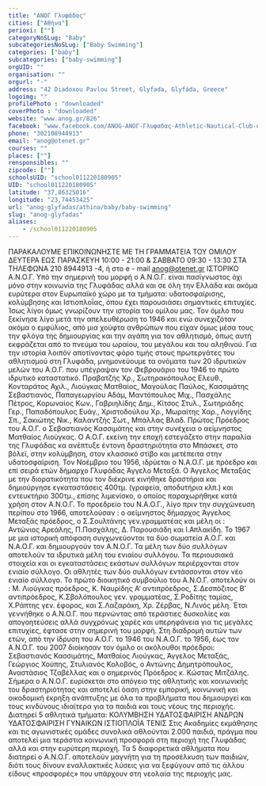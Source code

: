 ```yaml
---
title: "ΑΝΟΓ Γλυφάδας"
cities: ["Αθήνα"]
perioxi: [""]
categoryNoSLug: "Baby"
subcategoriesNoSLug: ["Baby Swimming"]
categories: ["baby"]
subcategories: ["baby-swimming"]
orgUID: ""
organisation: ""
orgurl: "-"
address: "42 Diadoxou Pavlou Street, Glyfada, Glyfáda, Greece"
logoimg: ""
profilePhoto : "downloaded"
coverPhoto : "downloaded"
website: "www.anog.gr/826"
facebook: "www.facebook.com/ANOG-ΑΝΟΓ-Γλυφαδας-Athletic-Nautical-Club-of-Glyfada-173774369415867/"
phone: "302108944913"
email: "anog@otenet.gr"
courses: ""
places: [""]
rensponsibles: ""
zipcode: [""]
schoolsUID: "school011220180905"
UID: "school011220180905"
latitude: "37,86325016"
longitude: "23,74453425"
url: "anog-glyfadas/athina/baby/baby-swimming"
slug: "anog-glyfadas"
aliases:
    - /school011220180905
---
```





ΠΑΡΑΚΑΛΟΥΜΕ ΕΠΙΚΟΙΝΩΝΗΣΤΕ ΜΕ ΤΗ ΓΡΑΜΜΑΤΕΙΑ ΤΟΥ ΟΜΙΛΟΥ ΔΕΥΤΕΡΑ ΕΩΣ ΠΑΡΑΣΚΕΥΗ 10:00 - 21:00 &amp; ΣΑΒΒΑΤΟ 09:30 - 13:30 ΣΤΑ ΤΗΛΕΦΩΝΑ 210 8944913 -4, ή στο e - mail anog@otenet.gr ΙΣΤΟΡΙΚΟ Α.Ν.Ο.Γ. Υπό την σημερινή του μορφή ο Α.Ν.Ο.Γ. είναι πασίγνωστος όχι μόνο στην κοινωνία της Γλυφάδας αλλά και σε όλη την Ελλάδα και ακόμα ευρύτερα στον Ευρωπαϊκό χώρο με τα τμήματα: υδατοσφαίρισης, κολύμβησης και Ιστιοπλοΐας, όπου έχει παρουσιάσει σημαντικές επιτυχίες. Ίσως λίγοι όμως γνωρίζουν την ιστορία του ομίλου μας. Τον όμιλο που ξεκίνησε λίγο μετά την απελευθέρωση το 1946 και ενώ συνεχιζόταν ακόμα ο εμφύλιος, από μια χούφτα ανθρώπων που είχαν όμως μέσα τους την φλόγα της δημιουργίας και την αγάπη για τον αθλητισμό, όπως αυτή εκφράζεται από το πνεύμα του ωραίου, του μεγάλου και του αληθινού. Για την ιστορία λοιπόν αποτίνοντας φόρο τιμής στους πρωτεργάτες του αθλητισμού στη Γλυφάδα, μνημονεύουμε τα ονόματα των 20 ιδρυτικών μελών του Α.Ο.Γ. που υπέγραψαν τον Φεβρουάριο του 1946 το πρώτο ιδρυτικό καταστατικό. Πραβατζής Χρ., Σωτηρακόπουλος Ελευθ., Κονταράτος Αχιλ., Λιούγκας Ματθαίος, Μαγούλας Παύλος, Κασσιμάτης Σεβαστιανός, Παπαγεωργίου Αδάμ, Μαντόπουλος Μιχ., Πασχάλης Πέτρος, Κορωναίος Κων., Γαβριηλίδης Δημ., Κίτσος Στυλ., Σωτηριάδης Γερ., Παπαδόπουλος Ευάγ., Χριστοδούλου Χρ., Μωραίτης Χαρ., Λογγίδης Σπ., Σακιώτης Νικ., Καλαντζής Σωτ., Μπάλλας Βλαδ. Πρώτος Πρόεδρος του Α.Ο.Γ. ο Σεβαστιανός Κασσιμάτης και στην συνέχεια ο αείμνηστος Ματθαίος Λιούγκας. Ο Α.Ο.Γ. εκείνη την εποχή εστεγάζετο στην παραλία της Γλυφάδας κα ανέπτυξε έντονη δραστηριότητα στο Μπάσκετ, στο βόλεϊ, στην κολύμβηση, στον κλασσικό στίβο και μετέπειτα στην υδατοσφαίριση. Τον Νοέμβριο του 1956, ιδρύεται ο Ν.Α.Ο.Γ. με πρόεδρο και επί σειρά ετών δήμαρχο Γλυφάδας Άγγελο Μεταξά. Ο Άγγελος Μεταξάς με την διορατικότητα που τον διέκρινε κινήθηκε δραστήρια και δημιούργησε εγκαταστάσεις 400τμ. (γραφεία, αποδυτήρια κλπ.) και εντευκτήριο 300τμ., επίσης λιμενίσκο, ο οποίος παραχωρήθηκε κατά χρήση στον Α.Ν.Ο.Γ. Το προεδρείο του Ν.Α.Ο.Γ., λίγο πριν την συγχώνευση περίπου στο 1966, αποτελούσαν : ο αείμνηστος δήμαρχος Άγγελος Μεταξάς πρόεδρος, ο Σ.Σουλτάνης γεν.γραμματέας και μέλη οι : Αντώνιος Αρεάλης, Π.Πασχάλης, Δ. Παρουσιάδη και Ι.Απλακίδη. Το 1967 με μια ιστορική απόφαση συγχωνεύονται τα δύο σωματεία Α.Ο.Γ. και Ν.Α.Ο.Γ. και δημιουργούν τον Α.Ν.Ο.Γ. Τα μέλη των δύο συλλόγων αποτελούν τα ιδρυτικά μέλη του ενιαίου συλλόγου. Τα περιουσιακά στοιχεία και οι εγκαταστάσεις εκάστων συλλόγων περιέρχονται στον ενιαίο σύλλογο. Οι αθλητές των δύο συλλόγων εντάσσονται στον νέο ενιαίο σύλλογο. Το πρώτο διοικητικό συμβούλιο του Α.Ν.Ο.Γ. αποτελούν οι : Μ. Λιούγκας πρόεδρος, Κ. Ναυρίδης Α’ αντιπρόεδρος, Σ.Δεσπόζιτος Β’ αντιπρόεδρος, Κ.Σβολόπουλος γεν. γραμματέας, Σ.Ροδίτης ταμίας, Χ.Ράπτης γεν. έφορος, και Σ.Λαζαράκη, Χρ. Ζέρβας, Ν.Λινός μέλη. Έτσι γεννήθηκε ο Α.Ν.Ο.Γ. που περνώντας από τεράστιες δυσκολίες και απογοητεύσεις αλλά συγχρόνως χαρές και υπερηφάνεια για τις μεγάλες επιτυχίες, έφτασε στην σημερινή του μορφή. Στη διαδρομή αυτών των ετών, από την ίδρυση του Α.Ο.Γ. το 1946 του Ν.Α.Ο.Γ. το 1956, έως τον Α.Ν.Ο.Γ. του 2007 διοίκησαν τον όμιλο οι ακόλουθοι πρόεδροι: Σεβαστιανός Κασσιμάτης, Ματθαίος Λιούγκας, Άγγελος Μεταξάς, Γεώργιος Χούπης, Στυλιανός Κολοβός, ο Αντώνης Δημητρόπουλος, Αναστάσιος Τζαβέλλας και ο σημερινός Πρόεδρος κ. Κώστας Μιτζάλης. Σήμερα ο Α.Ν.Ο.Γ. ευρίσκεται στο απόγειο της αθλητικής και κοινωνικής του δραστηριότητας και αποτελεί όαση στην εμπορική, κοινωνική και οικοδομική έκρηξη ανάπτυξης με όλα τα προβλήματα που δημιουργεί και τους κινδύνους ιδιαίτερα για τα παιδιά και τους νέους της περιοχής. Διατηρεί 5 αθλητικά τμήματα: ΚΟΛΥΜΒΗΣΗ ΥΔΑΤΟΣΦΑΙΡΙΣΗ ΑΝΔΡΩΝ ΥΔΑΤΟΣΦΑΙΡΙΣΗ ΓΥΝΑΙΚΩΝ ΙΣΤΙΟΠΛΟΪΑ ΤΕΝΙΣ Στις Ακαδημίες εκμάθησης και τις αγωνιστικές ομάδες συνολικά αθλούνται 2.000 παιδιά, πράγμα που αποτελεί μια τεράστια κοινωνική προσφορά στη περιοχή της Γλυφάδας αλλά και στην ευρύτερη περιοχή. Τα 5 διαφορετικά αθλήματα που διατηρεί ο Α.Ν.Ο.Γ. αποτελούν μαγνήτη για τη προσέλκυση των παιδιών, διότι τους δίνουν εναλλακτικές λύσεις για να ξεφύγουν από τις άλλου είδους «προσφορές» που υπάρχουν στη νεολαία της περιοχής μας.